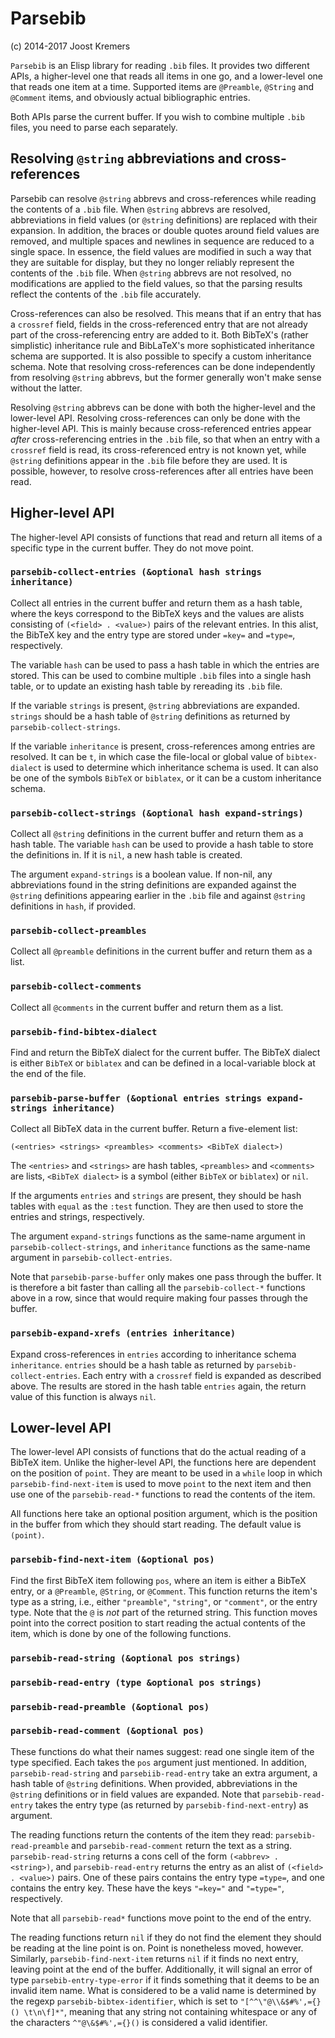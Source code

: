 Parsebib
=======

(c) 2014-2017 Joost Kremers

`Parsebib` is an Elisp library for reading `.bib` files. It provides two different APIs, a higher-level one that reads all items in one go, and a lower-level one that reads one item at a time. Supported items are `@Preamble`, `@String` and `@Comment` items, and obviously actual bibliographic entries.

Both APIs parse the current buffer. If you wish to combine multiple `.bib` files, you need to parse each separately.


Resolving `@string` abbreviations and cross-references
------------------------------------------------------

Parsebib can resolve `@string` abbrevs and cross-references while reading the contents of a `.bib` file. When `@string` abbrevs are resolved, abbreviations in field values (or `@string` definitions) are replaced with their expansion. In addition, the braces or double quotes around field values are removed, and multiple spaces and newlines in sequence are reduced to a single space. In essence, the field values are modified in such a way that they are suitable for display, but they no longer reliably represent the contents of the `.bib` file. When `@string` abbrevs are not resolved, no modifications are applied to the field values, so that the parsing results reflect the contents of the `.bib` file accurately.

Cross-references can also be resolved. This means that if an entry that has a `crossref` field, fields in the cross-referenced entry that are not already part of the cross-referencing entry are added to it. Both BibTeX's (rather simplistic) inheritance rule and BibLaTeX's more sophisticated inheritance schema are supported. It is also possible to specify a custom inheritance schema. Note that resolving cross-references can be done independently from resolving `@string` abbrevs, but the former generally won't make sense without the latter.

Resolving `@string` abbrevs can be done with both the higher-level and the lower-level API. Resolving cross-references can only be done with the higher-level API. This is mainly because cross-referenced entries appear *after* cross-referencing entries in the `.bib` file, so that when an entry with a `crossref` field is read, its cross-referenced entry is not known yet, while `@string` definitions appear in the `.bib` file before they are used. It is possible, however, to resolve cross-references after all entries have been read.


Higher-level API
----------------

The higher-level API consists of functions that read and return all items of a specific type in the current buffer. They do not move point.


### `parsebib-collect-entries (&optional hash strings inheritance)` ###

Collect all entries in the current buffer and return them as a hash table, where the keys correspond to the BibTeX keys and the values are alists consisting of `(<field> . <value>)` pairs of the relevant entries. In this alist, the BibTeX key and the entry type are stored under `=key=` and `=type=`, respectively.

The variable `hash` can be used to pass a hash table in which the entries are stored. This can be used to combine multiple `.bib` files into a single hash table, or to update an existing hash table by rereading its `.bib` file.

If the variable `strings` is present, `@string` abbreviations are expanded. `strings` should be a hash table of `@string` definitions as returned by `parsebib-collect-strings`.

If the variable `inheritance` is present, cross-references among entries are resolved. It can be `t`, in which case the file-local or global value of `bibtex-dialect` is used to determine which inheritance schema is used. It can also be one of the symbols `BibTeX` or `biblatex`, or it can be a custom inheritance schema.


### `parsebib-collect-strings (&optional hash expand-strings)` ###

Collect all `@string` definitions in the current buffer and return them as a hash table. The variable `hash` can be used to provide a hash table to store the definitions in. If it is `nil`, a new hash table is created.

The argument `expand-strings` is a boolean value. If non-nil, any abbreviations found in the string definitions are expanded against the `@string` definitions appearing earlier in the `.bib` file and against `@string` definitions in `hash`, if provided.


### `parsebib-collect-preambles` ###

Collect all `@preamble` definitions in the current buffer and return them as a list.


### `parsebib-collect-comments` ###

Collect all `@comments` in the current buffer and return them as a list.


### `parsebib-find-bibtex-dialect` ###

Find and return the BibTeX dialect for the current buffer. The BibTeX dialect is either `BibTeX` or `biblatex` and can be defined in a local-variable block at the end of the file.


### `parsebib-parse-buffer (&optional entries strings expand-strings inheritance)` ###

Collect all BibTeX data in the current buffer. Return a five-element list:

    (<entries> <strings> <preambles> <comments> <BibTeX dialect>)

The `<entries>` and `<strings>` are hash tables, `<preambles>` and `<comments>` are lists, `<BibTeX dialect>` is a symbol (either `BibTeX` or `biblatex`) or `nil`.

If the arguments `entries` and `strings` are present, they should be hash tables with `equal` as the `:test` function. They are then used to store the entries and strings, respectively.

The argument `expand-strings` functions as the same-name argument in `parsebib-collect-strings`, and `inheritance` functions as the same-name argument in `parsebib-collect-entries`.

Note that `parsebib-parse-buffer` only makes one pass through the buffer. It is therefore a bit faster than calling all the `parsebib-collect-*` functions above in a row, since that would require making four passes through the buffer.


### `parsebib-expand-xrefs (entries inheritance)` ###

Expand cross-references in `entries` according to inheritance schema `inheritance`. `entries` should be a hash table as returned by `parsebib-collect-entries`. Each entry with a `crossref` field is expanded as described above. The results are stored in the hash table `entries` again, the return value of this function is always `nil`.


Lower-level API
---------------

The lower-level API consists of functions that do the actual reading of a BibTeX item. Unlike the higher-level API, the functions here are dependent on the position of `point`. They are meant to be used in a `while` loop in which `parsebib-find-next-item` is used to move `point` to the next item and then use one of the `parsebib-read-*` functions to read the contents of the item.

All functions here take an optional position argument, which is the position in the buffer from which they should start reading. The default value is `(point)`.


### `parsebib-find-next-item (&optional pos)` ###

Find the first BibTeX item following `pos`, where an item is either a BibTeX entry, or a `@Preamble`, `@String`, or `@Comment`. This function returns the item's type as a string, i.e., either `"preamble"`, `"string"`, or `"comment"`, or the entry type. Note that the `@` is *not* part of the returned string. This function moves point into the correct position to start reading the actual contents of the item, which is done by one of the following functions.


### `parsebib-read-string (&optional pos strings)` ###
### `parsebib-read-entry (type &optional pos strings)` ###
### `parsebib-read-preamble (&optional pos)` ###
### `parsebib-read-comment (&optional pos)` ###

These functions do what their names suggest: read one single item of the type specified. Each takes the `pos` argument just mentioned. In addition, `parsebib-read-string` and `parsebiib-read-entry` take an extra argument, a hash table of `@string` definitions. When provided, abbreviations in the `@string` definitions or in field values are expanded. Note that `parsebib-read-entry` takes the entry type (as returned by `parsebib-find-next-entry`) as argument.

The reading functions return the contents of the item they read: `parsebib-read-preamble` and `parsebib-read-comment` return the text as a string. `parsebib-read-string` returns a cons cell of the form `(<abbrev> . <string>)`, and `parsebib-read-entry` returns the entry as an alist of `(<field> . <value>)` pairs. One of these pairs contains the entry type `=type=`, and one contains the entry key. These have the keys `"=key="` and `"=type="`, respectively.

Note that all `parsebib-read*` functions move point to the end of the entry.

The reading functions return `nil` if they do not find the element they should be reading at the line point is on. Point is nonetheless moved, however. Similarly, `parsebib-find-next-item` returns `nil` if it finds no next entry, leaving point at the end of the buffer. Additionally, it will signal an error of type `parsebib-entry-type-error` if it finds something that it deems to be an invalid item name. What is considered to be a valid name is determined by the regexp `parsebib-bibtex-identifier`, which is set to `"[^^\"@\\&$#%',={}() \t\n\f]*"`, meaning that any string not containing whitespace or any of the characters `^"@\&$#%',={}()` is considered a valid identifier.
